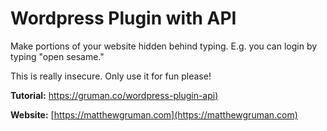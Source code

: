 # Wordpress Plugin with API

Make portions of your website hidden behind typing. E.g. you can login by typing "open sesame."

This is really insecure. Only use it for fun please!

**Tutorial:** [https://gruman.co/wordpress-plugin-api)](https://gruman.co/wordpress-plugin-api)

**Website:** [https://matthewgruman.com](https://matthewgruman.com)